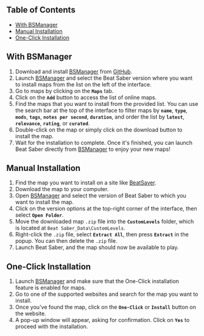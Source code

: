 ## Table of Contents

- [With BSManager](#with-bsmanager)
- [Manual Installation](#manual-installation)
- [One-Click Installation](#one-click-installation)

## With BSManager

1. Download and install [BSManager](https://www.bsmanager.io) from [GitHub](https://github.com/Zagrios/bs-manager/releases/latest).
2. Launch [BSManager](https://www.bsmanager.io) and select the Beat Saber version where you want to install maps from the list on the left of the interface.
3. Go to maps by clicking on the **`Maps`** tab.
4. Click on the **`Add`** button to access the list of online maps.
5. Find the maps that you want to install from the provided list. You can use the search bar at the top of the interface to filter maps by **`name`**, **`type`**, **`mods`**, **`tags`**, **`notes per second`**, **`duration`**, and order the list by **`latest`**, **`relevance`**, **`rating`**, or **`curated`**.
6. Double-click on the map or simply click on the download button to install the map.
7. Wait for the installation to complete. Once it's finished, you can launch Beat Saber directly from [BSManager](https://www.bsmanager.io) to enjoy your new maps!

## Manual Installation

1. Find the map you want to install on a site like [BeatSaver](https://beatsaver.com).
2. Download the map to your computer.
3. Open [BSManager](https://www.bsmanager.io) and select the version of Beat Saber to which you want to install the map.
4. Click on the version options at the top-right corner of the interface, then select **`Open Folder`**.
5. Move the downloaded map `.zip` file into the **`CustomLevels`** folder, which is located at `Beat Saber_Data\CustomLevels`.
6. Right-click the `.zip` file, select **`Extract All`**, then press **`Extract`** in the popup. You can then delete the `.zip` file.
7. Launch Beat Saber, and the map should now be available to play.

## One-Click Installation

1. Launch [BSManager](https://www.bsmanager.io) and make sure that the One-Click installation feature is enabled for maps.
2. Go to one of the supported websites and search for the map you want to install.
3. Once you've found the map, click on the **`One-Click`** or **`Install`** button on the website.
4. A pop-up window will appear, asking for confirmation. Click on **`Yes`** to proceed with the installation.
